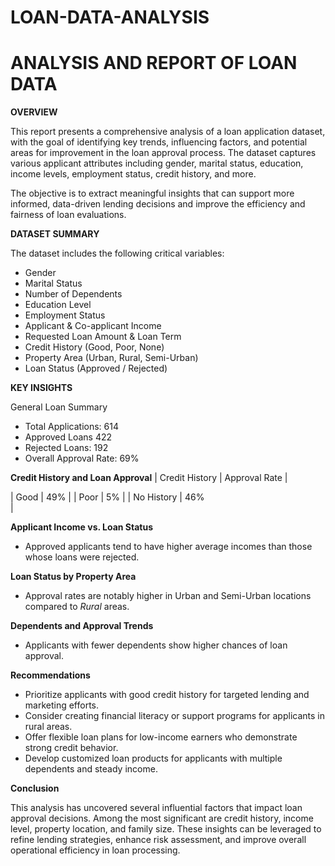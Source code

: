 # LOAN-DATA-ANALYSIS

# ANALYSIS AND REPORT OF LOAN DATA

**OVERVIEW**

This report presents a comprehensive analysis of a loan application dataset, with the goal of identifying key trends, influencing factors, and potential areas for improvement in the loan approval process. The dataset captures various applicant attributes including gender, marital status, education, income levels, employment status, credit history, and more.

The objective is to extract meaningful insights that can support more informed, data-driven lending decisions and improve the efficiency and fairness of loan evaluations.

**DATASET SUMMARY**

The dataset includes the following critical variables:
- Gender  
- Marital Status  
- Number of Dependents  
- Education Level  
- Employment Status  
- Applicant & Co-applicant Income  
- Requested Loan Amount & Loan Term  
- Credit History (Good, Poor, None)  
- Property Area (Urban, Rural, Semi-Urban)  
- Loan Status (Approved / Rejected)

**KEY INSIGHTS**

General Loan Summary
- Total Applications: 614  
- Approved Loans 422  
- Rejected Loans: 192  
- Overall Approval Rate: 69%

**Credit History and Loan Approval**
| Credit History | Approval Rate |

| Good           | 49%            |
| Poor           | 5%             |
| No History     | 46%            
|


**Applicant Income vs. Loan Status**

- Approved applicants tend to have higher average incomes than those whose loans were rejected.


**Loan Status by Property Area**

- Approval rates are notably higher in Urban and Semi-Urban locations compared to *Rural* areas.


**Dependents and Approval Trends**

- Applicants with fewer dependents show higher chances of loan approval.

**Recommendations**

- Prioritize applicants with good credit history for targeted lending and marketing efforts.
- Consider creating financial literacy or support programs for applicants in rural areas.
- Offer flexible loan plans for low-income earners who demonstrate strong credit behavior.
- Develop customized loan products for applicants with multiple dependents and steady income.


**Conclusion**

This analysis has uncovered several influential factors that impact loan approval decisions. Among the most significant are credit history, income level, property location, and family size. These insights can be leveraged to refine lending strategies, enhance risk assessment, and improve overall operational efficiency in loan processing.

